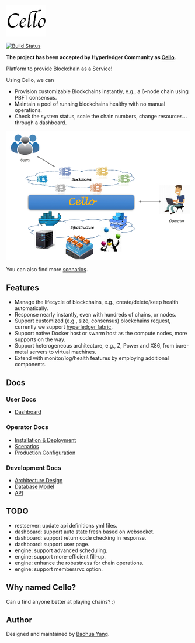 ![Cello](docs/imgs/logo.png)

[![Build Status](https://travis-ci.org/yeasy/cello.svg?branch=dev)](https://travis-ci.org/yeasy/cello)

**The project has been accepted by Hyperledger Community as [Cello](https://github.com/hyperledger/cello).**

Platform to provide Blockchain as a Service!

Using Cello, we can 

* Provision customizable Blockchains instantly, e.g., a 6-node chain using PBFT consensus.
* Maintain a pool of running blockchains healthy with no manual operations. 
* Check the system status, scale the chain numbers, change resources... through a dashboard.

![Typical Scenario](docs/imgs/scenario.png)

You can also find more [scenarios](docs/scenario.md).

## Features

* Manage the lifecycle of blockchains, e.g., create/delete/keep health automatically.
* Response nearly instantly, even with hundreds of chains, or nodes.
* Support customized (e.g., size, consensus) blockchains request, currently we support [hyperledger fabric](https://github.com/hyperledger/fabric).
* Support native Docker host or swarm host as the compute nodes, more supports on the way.
* Support heterogeneous architecture, e.g., Z, Power and X86, from bare-metal servers to virtual machines.
* Extend with monitor/log/health features by employing additional components.

## Docs

### User Docs
* [Dashboard](docs/dashboard.md)

### Operator Docs
* [Installation & Deployment](docs/deployment.md)
* [Scenarios](docs/scenario.md)
* [Production Configuration](docs/production_config.md)

### Development Docs
* [Architecture Design](docs/arch.md)
* [Database Model](docs/db.md)
* [API](api/restserver_v2.md)

## TODO
* restserver: update api definitions yml files.
* dashboard: support auto state fresh based on websocket.
* dashboard: support return code checking in response.
* dashboard: support user page.
* engine: support advanced scheduling.
* engine: support more-efficient fill-up.
* engine: enhance the robustness for chain operations.
* engine: support membersrvc option.

## Why named Cello?
Can u find anyone better at playing chains? :)

## Author
Designed and maintained by [Baohua Yang](https://yeasy.github.com).
